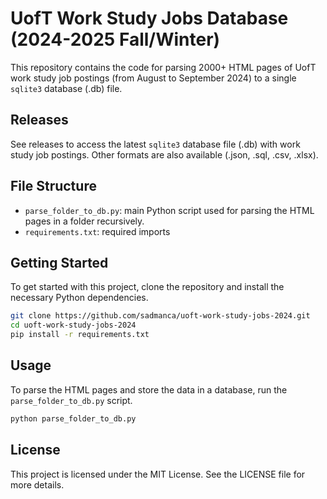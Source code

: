 # UofT Work Study Jobs Database (2024-2025 Fall/Winter)

This repository contains the code for parsing 2000+ HTML pages of UofT work study job postings (from August to September 2024) to a single `sqlite3` database (.db) file.

## Releases

See releases to access the latest `sqlite3` database file (.db) with work study job postings. Other formats are also available (.json, .sql, .csv, .xlsx).

## File Structure

- `parse_folder_to_db.py`: main Python script used for parsing the HTML pages in a folder recursively.
- `requirements.txt`: required imports 

## Getting Started

To get started with this project, clone the repository and install the necessary Python dependencies.

```bash
git clone https://github.com/sadmanca/uoft-work-study-jobs-2024.git
cd uoft-work-study-jobs-2024
pip install -r requirements.txt
```

## Usage

To parse the HTML pages and store the data in a database, run the `parse_folder_to_db.py` script.

```bash
python parse_folder_to_db.py
```

## License

This project is licensed under the MIT License. See the LICENSE file for more details.
